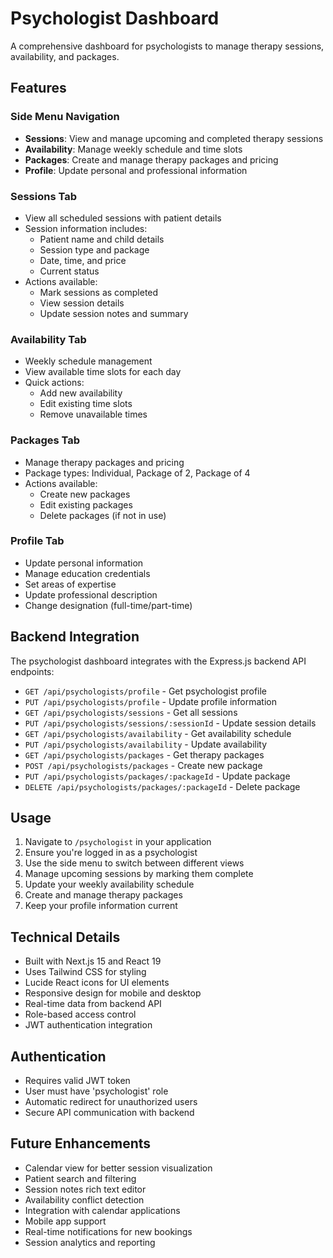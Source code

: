# Psychologist Dashboard

A comprehensive dashboard for psychologists to manage therapy sessions, availability, and packages.

## Features

### Side Menu Navigation
- **Sessions**: View and manage upcoming and completed therapy sessions
- **Availability**: Manage weekly schedule and time slots
- **Packages**: Create and manage therapy packages and pricing
- **Profile**: Update personal and professional information

### Sessions Tab
- View all scheduled sessions with patient details
- Session information includes:
  - Patient name and child details
  - Session type and package
  - Date, time, and price
  - Current status
- Actions available:
  - Mark sessions as completed
  - View session details
  - Update session notes and summary

### Availability Tab
- Weekly schedule management
- View available time slots for each day
- Quick actions:
  - Add new availability
  - Edit existing time slots
  - Remove unavailable times

### Packages Tab
- Manage therapy packages and pricing
- Package types: Individual, Package of 2, Package of 4
- Actions available:
  - Create new packages
  - Edit existing packages
  - Delete packages (if not in use)

### Profile Tab
- Update personal information
- Manage education credentials
- Set areas of expertise
- Update professional description
- Change designation (full-time/part-time)

## Backend Integration

The psychologist dashboard integrates with the Express.js backend API endpoints:

- `GET /api/psychologists/profile` - Get psychologist profile
- `PUT /api/psychologists/profile` - Update profile information
- `GET /api/psychologists/sessions` - Get all sessions
- `PUT /api/psychologists/sessions/:sessionId` - Update session details
- `GET /api/psychologists/availability` - Get availability schedule
- `PUT /api/psychologists/availability` - Update availability
- `GET /api/psychologists/packages` - Get therapy packages
- `POST /api/psychologists/packages` - Create new package
- `PUT /api/psychologists/packages/:packageId` - Update package
- `DELETE /api/psychologists/packages/:packageId` - Delete package

## Usage

1. Navigate to `/psychologist` in your application
2. Ensure you're logged in as a psychologist
3. Use the side menu to switch between different views
4. Manage upcoming sessions by marking them complete
5. Update your weekly availability schedule
6. Create and manage therapy packages
7. Keep your profile information current

## Technical Details

- Built with Next.js 15 and React 19
- Uses Tailwind CSS for styling
- Lucide React icons for UI elements
- Responsive design for mobile and desktop
- Real-time data from backend API
- Role-based access control
- JWT authentication integration

## Authentication

- Requires valid JWT token
- User must have 'psychologist' role
- Automatic redirect for unauthorized users
- Secure API communication with backend

## Future Enhancements

- Calendar view for better session visualization
- Patient search and filtering
- Session notes rich text editor
- Availability conflict detection
- Integration with calendar applications
- Mobile app support
- Real-time notifications for new bookings
- Session analytics and reporting


